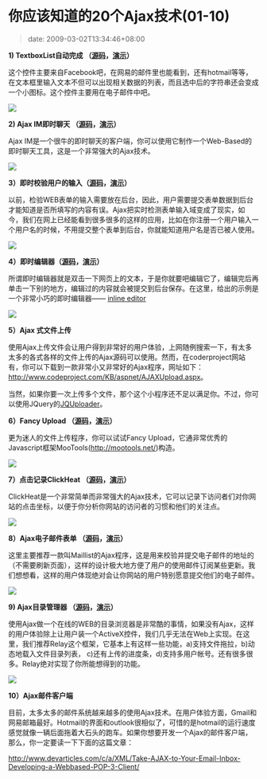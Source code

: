 # 你应该知道的20个Ajax技术(01-10)
>date: 2009-03-02T13:34:46+08:00


**1) TextboxList自动完成 （**[**源码**](http://devthought.com/textboxlist-meets-autocompletion/)**，**[**演示**](http://devthought.com/wp-content/articles/autocompletelist/test.html)**）**


这个控件主要来自Facebook吧，在网易的邮件里也能看到，还有hotmail等等，在文本框里输入文本不但可以出现相关数据的列表，而且选中后的字符串还会变成一个小图标。这个控件主要用在电子邮件中吧。  

![](http://nettuts.s3.amazonaws.com/090_20ajax/1.png)



**2) Ajax IM即时聊天 （**[**源码**](http://www.ajaxim.com/)**，**[**演示**](http://www.ajaxim.net/)**）**


Ajax IM是一个很牛的即时聊天的客户端，你可以使用它制作一个Web-Based的即时聊天工具，这是一个非常强大的Ajax技术。


![](http://nettuts.s3.amazonaws.com/090_20ajax/2.jpg)


**3）即时校验用户的输入（**[**源码**](http://www.livevalidation.com/download)**，**[**演示**](http://www.livevalidation.com/examples)**）**


以前，检验WEB表单的输入需要放在后台，因此，用户需要提交表单数据到后台才能知道是否所填写的内容有误。Ajax把实时检测表单输入域变成了现实，如今，我们在网上已经能看到很多很多的这样的应用，比如在你注册一个用户输入一个用户名的时候，不用提交整个表单到后台，你就能知道用户名是否已被人使用。


![](http://nettuts.s3.amazonaws.com/090_20ajax/3.png)


**4）即时编辑器（**[**源码**](http://www.ideasfreelance.com/lab/instant_edit/remote_cont.js)**，**[**演示**](http://www.ideasfreelance.com/lab/instant_edit/)**）**


所谓即时编辑器就是双击一下网页上的文本，于是你就要吧编辑它了，编辑完后再单击一下别的地方，编辑过的内容就会被提交到后台保存。在这里，给出的示例是一个非常小巧的即时编辑器—— [inline editor](http://www.ideasfreelance.com/lab/instant_edit/)


![](http://nettuts.s3.amazonaws.com/090_20ajax/4.png)


**5）Ajax 式文件上传**


使用Ajax上传文件会让用户得到非常好的用户体验，上网随例搜索一下，有太多太多的各式各样的文件上传的Ajax源码可以使用。然而，在coderproject网站有，你可以下载到一款非常小又非常好的Ajax程序，网址如下：<http://www.codeproject.com/KB/aspnet/AJAXUpload.aspx>。


当然，如果你要一次上传多个文件，那个这个小程序还不足以满足你。不过，你可以使用JQuery的[JQUploader](http://plugins.jquery.com/project/jquploader)。


**6）Fancy Upload （**[**源码**](http://digitarald.de/project/fancyupload/)**，**[**演示**](http://digitarald.de/project/fancyupload/2-0/showcase/photoqueue/)**）**


更为迷人的文件上传程序，你可以试试Fancy Upload，它通非常优秀的Javascript框架MooTools(<http://mootools.net/>)构造。


![](http://nettuts.s3.amazonaws.com/090_20ajax/6.png)


 **7）点击记录ClickHeat （**[**源码**](http://sourceforge.net/project/showfiles.php?group_id=181196)**，**[**演示**](http://www.labsmedia.com/clickheat/index.html#)**）**


ClickHeat是一个非常简单而非常强大的Ajax技术，它可以记录下访问者们对你网站的点击坐标，以便于你分析你网站的访问者的习惯和他们的关注点。


![](http://nettuts.s3.amazonaws.com/090_20ajax/7.jpg)


**8）Ajax电子邮件表单 （**[**源码**](http://ninjadesigns.co.uk/enter/mailist.zip)**，**[**演示**](http://ninjadesigns.co.uk/demo/mailist/index.php)**）**


这里主要推荐一款叫Maillist的Ajax程序，这是用来校验并提交电子邮件的地址的（不需要刷新页面），这样的设计极大地方便了用户的使用邮件订阅某些更新。我们想想看，这样的用户体现绝对会让你网站的用户特别愿意提交他们的电子邮件。


![](http://nettuts.s3.amazonaws.com/090_20ajax/8.png)


**9) Ajax目录管理器 （**[**源码**](http://ecosmear.com/relay/download.php)**，**[**演示**](http://ecosmear.com/relay/demo/)**）**


 使用Ajax做一个在线的WEB的目录浏览器是非常酷的事情，如果没有Ajax，这样的用户体验除上让用户装一个ActiveX控件，我们几乎无法在Web上实现。在这里，我们推荐Relay这个框架，它基本上有这样一些功能，a)支持文件拖拉，b)动态地载入文件目录列表， c)还有上传的进度条，d)支持多用户帐号。还有很多很多。Relay绝对实现了你所能想得到的功能。


![](http://nettuts.s3.amazonaws.com/090_20ajax/9.jpg)


**10）Ajax邮件客户端**


目前，太多太多的邮件系统越来越多的使用Ajax技术。在用户体验方面，Gmail和网易邮箱最好。Hotmail的界面和outlook很相似了，可惜的是hotmail的运行速度感觉就像一辆后面拖着大石头的跑车。如果你想要开发一个Ajax的邮件客户端，那么，你一定要读一下下面的这篇文章：


<http://www.devarticles.com/c/a/XML/Take-AJAX-to-Your-Email-Inbox-Developing-a-Webbased-POP-3-Client/>


